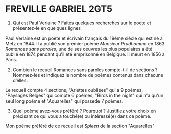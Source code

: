 # FREVILLE GABRIEL 2GT5

1. Qui est Paul Verlaine ? Faites quelques recherches sur le poète et présentez-le en quelques lignes

Paul Verlaine est un poète et écrivain français du 19ème siècle qui est né à Metz en 1844. Il a publié son premier poème *Monsieur Prudhomme* en 1863. *Romances sans paroles*, une de ses oeuvres les plus populaires a été publié en 1874 pendant qu'il été emprisonné en Belgique. Il meurt en 1856 à Paris.

2.  Combien le recueil Romances sans paroles compte-t-il de sections ? Nommez-les et indiquez le nombre de poèmes contenus dans chacune d’elles.
   
Le recueil compte 4 sections, "Ariettes oubliées" qui a 9 poèmes, "Paysages Belges" qui compte 6 poèmes, "Birds in the night" qui n'a qu'un seul long poème et "Aquarelles" qui possède 7 poèmes.
   
3. Quel poème avez-vous préféré ? Pourquoi ? Justifiez votre choix en précisant ce qui vous a touché(e) ou intéressé(e) dans ce poème.

Mon poème préféré de ce recueil est *Spleen* de la section "Aquarelles"